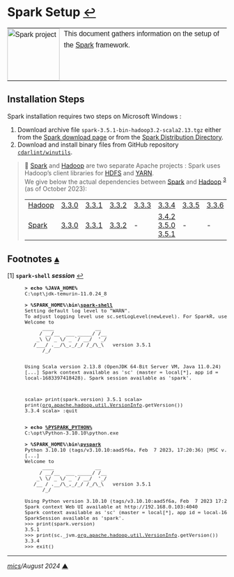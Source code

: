 # <span id="top">Spark Setup</span> <span style="font-size:90%;">[↩](README.md#top)</span>

<table style="font-family:Helvetica,Arial;line-height:1.6;">
  <tr>
  <td style="border:0;padding:0 10px 0 0;min-width:25%;"><a href="https://spark.apache.org/" rel="external"><img src="https://spark.apache.org/images/spark-logo-trademark.png" width="120" alt="Spark project"/></a></td>
  <td style="border:0;padding:0;vertical-align:text-top;">This document gathers information on the setup of the <a href="https://spark.apache.org/" rel="external">Spark</a> framework.
  </td>
  </tr>
</table>

## <span id="steps">Installation Steps</span>

Spark installation requires two steps on Microsoft Windows :
1) Download archive file `spark-3.5.1-bin-hadoop3.2-scala2.13.tgz` either from the [Spark download page](https://spark.apache.org/downloads.html) or from the [Spark Distribution Directory](https://downloads.apache.org/spark/).
2) Download and install binary files from GitHub repository [`cdarlint/winutils`](https://github.com/cdarlint/winutils).

> **:mag_right:** [Spark][apache_spark] and [Hadoop][apache_hadoop] are two separate Apache projects : Spark uses Hadoop’s client libraries for [HDFS] and [YARN].<br/>
> We give below the actual dependencies between [Spark][apache_spark] and [Hadoop][apache_hadoop] <sup id="anchor_03">[3](#footnote_03)</sup> (as of October 2023): 
>
>   |        |   |    |    |    |    |    |    |    |
>   |:-------|:--|:---|:---|:---|:---|:---|:---|:---|
>   | [Hadoop][apache_hadoop] | [3.3.0](https://hadoop.apache.org/release/3.3.0.html) | [3.3.1](https://hadoop.apache.org/release/3.3.1.html) | [3.3.2](https://hadoop.apache.org/release/3.3.2.html) | [3.3.3](https://hadoop.apache.org/release/3.3.3.html) | [3.3.4](https://hadoop.apache.org/release/3.3.4.html) | [3.3.5](https://hadoop.apache.org/release/3.3.5.html) | [3.3.6](https://hadoop.apache.org/release/3.3.6.html) | [3.4.0](https://hadoop.apache.org/release/3.4.0.html) |
>   | [Spark][apache_spark] | [3.3.0](https://spark.apache.org/releases/spark-release-3-3-0.html) | [3.3.1](https://spark.apache.org/releases/spark-release-3-3-1.html) | [3.3.2](https://spark.apache.org/releases/spark-release-3-3-2.html) |  -  | [3.4.2](https://spark.apache.org/releases/spark-release-3-4-2.html)<br/>[3.5.0](https://spark.apache.org/releases/spark-release-3-5-0.html)<br/>[3.5.1](https://spark.apache.org/releases/spark-release-3-5-1.html) |  -  | -  | - |

## <span id="footnotes">Footnotes</span> [**&#x25B4;**](#top)


<span id="footnote_01">[1]</span> **`spark-shell` *session*** [↩](#anchor_01)

<dl><dd>
<pre style="font-size:80%;">
<b>&gt; echo %JAVA_HOME%</b>
C:\opt\jdk-temurin-11.0.24_8
&nbsp;
<b>&gt; %SPARK_HOME%\bin\<a href="https://sparkbyexamples.com/spark/spark-shell-usage-with-examples/">spark-shell</a></b>
Setting default log level to "WARN".
To adjust logging level use sc.setLogLevel(newLevel). For SparkR, use setLogLevel(newLevel).
Welcome to
      ____              __
     / __/__  ___ _____/ /__
    _\ \/ _ \/ _ `/ __/  '_/
   /___/ .__/\_,_/_/ /_/\_\   version 3.5.1
      /_/

Using Scala version 2.13.8 (OpenJDK 64-Bit Server VM, Java 11.0.24)
[...]
Spark context available as 'sc' (master = local[*], app id = local-1683397418428).
Spark session available as 'spark'.

scala> print(spark.version)
3.5.1
scala> print(<a href="https://hadoop.apache.org/docs/stable/api/org/apache/hadoop/util/VersionInfo.html">org.apache.hadoop.util.VersionInfo</a>.getVersion())
3.3.4
scala> :quit
</pre>

<pre style="font-size:80%;">
<b>&gt; echo <a href="https://spark.apache.org/docs/latest/configuration.html#environment-variables">%PYSPARK_PYTHON%</a></b>
C:\opt\Python-3.10.10\python.exe
&nbsp;
<b>&gt; %SPARK_HOME%\bin\<a href="https://sparkbyexamples.com/pyspark/pyspark-shell-usage-with-examples/">pyspark</a></b>
Python 3.10.10 (tags/v3.10.10:aad5f6a, Feb  7 2023, 17:20:36) [MSC v.1929 64 bit (AMD64)] on win32
[...]
Welcome to
      ____              __
     / __/__  ___ _____/ /__
    _\ \/ _ \/ _ `/ __/  '_/
   /__ / .__/\_,_/_/ /_/\_\   version 3.5.1
      /_/

Using Python version 3.10.10 (tags/v3.10.10:aad5f6a, Feb  7 2023 17:20:36)
Spark context Web UI available at http://192.168.0.103:4040
Spark context available as 'sc' (master = local[*], app id = local-1683399374689).
SparkSession available as 'spark'.
>>> print(spark.version)
3.5.1
>>> print(sc._jvm.<a href="https://hadoop.apache.org/docs/stable/api/org/apache/hadoop/util/VersionInfo.html">org.apache.hadoop.util.VersionInfo</a>.getVersion())
3.3.4
>>> exit()
</pre>
</dd></dl>

<!--
<span id="footnote_02">[2]</span> ***Environment*** [↩](#anchor_02)

<dl><dd>
<pre style="font-size:80%;">
<b>&gt; <a href="https://learn.microsoft.com/en-us/windows-server/administration/windows-commands/set_1" rel="external">set</a> | <a href="https://learn.microsoft.com/en-us/windows-server/administration/windows-commands/findstr" rel="external">findstr</a> _HOME</b>
GIT_HOME=C:\opt\Git
HADOOP_HOME=C:\opt\spark-3.5.1-bin-hadoop3-scala2.13
JAVA_HOME=C:\opt\jdk-temurin-11.0.20_8
MAVEN_HOME=C:\opt\apache-maven
PYTHON_HOME=C:\opt\Python-3.10.10
SBT_HOME=C:\opt\sbt
SCALA_HOME=C:\opt\scala-2.13.12
SPARK_HOME=C:\opt\spark-3.5.1-bin-hadoop3-scala2.13
</pre>
</dd></dl>

<span id="footnote_03">[3]</span> **`SparkPi` *demo*** [↩](#anchor_03)

<dl><dd>
<pre style="font-size:80%;">
<b>&gt; %HADOOP_HOME%\bin\run-example org.apache.spark.examples.SparkPi</b>
Using Spark's default log4j profile: org/apache/spark/log4j-defaults.properties
22/01/06 15:23:47 INFO SparkContext: Running Spark version 3.5.1
22/01/06 15:23:47 INFO ResourceUtils: ==============================================================
22/01/06 15:23:47 INFO ResourceUtils: No custom resources configured for spark.driver.
22/01/06 15:23:47 INFO ResourceUtils: ==============================================================
22/01/06 15:23:47 INFO SparkContext: Submitted application: Spark Pi
[...]
22/01/06 15:23:51 INFO DAGScheduler: Job 0 is finished. Cancelling potential speculative or zombie tasks for this job
22/01/06 15:23:51 INFO TaskSchedulerImpl: Killing all running tasks in stage 0: Stage finished
22/01/06 15:23:51 INFO DAGScheduler: Job 0 finished: reduce at SparkPi.scala:38, took 0.727252 s
Pi is roughly 3.1410957054785276
22/01/06 15:23:51 INFO SparkUI: Stopped Spark web UI at http://192.168.0.102:4040
22/01/06 15:23:51 INFO MapOutputTrackerMasterEndpoint: MapOutputTrackerMasterEndpoint stopped!
22/01/06 15:23:51 INFO MemoryStore: MemoryStore cleared
22/01/06 15:23:51 INFO BlockManager: BlockManager stopped
22/01/06 15:23:51 INFO BlockManagerMaster: BlockManagerMaster stopped
22/01/06 15:23:51 INFO OutputCommitCoordinator$OutputCommitCoordinatorEndpoint: OutputCommitCoordinator stopped!
22/01/06 15:23:51 INFO SparkContext: Successfully stopped SparkContext
22/01/06 15:23:51 INFO ShutdownHookManager: Shutdown hook called
22/01/06 15:23:51 INFO ShutdownHookManager: Deleting directory %LOCALAPPDATA%\spark-88e0922c-85d9-46a8-9d88-247d87f9f07c
22/01/06 15:23:51 INFO ShutdownHookManager: Deleting directory %LOCALAPPDATA%\spark-ca8a516f-fc90-410b-a633-4c362d203023
</pre>
</dd></dl>
-->

***

*[mics](https://lampwww.epfl.ch/~michelou/)/August 2024* [**&#9650;**](#top)
<span id="bottom">&nbsp;</span>

<!-- link refs -->

[apache_hadoop]: https://hadoop.apache.org/
[apache_spark]: https://spark.apache.org
[hdfs]: https://hadoop.apache.org/docs/stable/hadoop-project-dist/hadoop-hdfs/HdfsDesign.html
[yarn]: https://hadoop.apache.org/docs/stable/hadoop-yarn/hadoop-yarn-site/YARN.html
